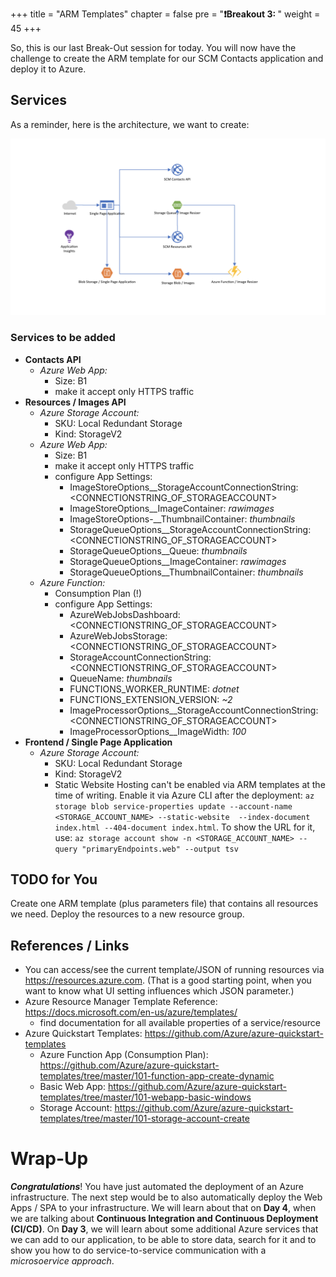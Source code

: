 +++
title = "ARM Templates"
chapter = false
pre = "<b>❗️Breakout 3: </b>"
weight = 45
+++

So, this is our last Break-Out session for today. You will now have the challenge to create the ARM template for our SCM Contacts application and deploy it to Azure.

## Services ##

As a reminder, here is the architecture, we want to create:

![architecture_day2](../img/architecture_day2.png "architecture_day2")

### Services to be added ###

- **Contacts API**
  - *Azure Web App:*
    - Size: B1
    - make it accept only HTTPS traffic
- **Resources / Images API**
  - *Azure Storage Account:*
    - SKU: Local Redundant Storage
    - Kind: StorageV2
  - *Azure Web App:*
    - Size: B1
    - make it accept only HTTPS traffic
    - configure App Settings:
      - ImageStoreOptions__StorageAccountConnectionString: <CONNECTIONSTRING_OF_STORAGEACCOUNT>
      - ImageStoreOptions__ImageContainer: *rawimages*
      - ImageStoreOptions-__ThumbnailContainer: *thumbnails*
      - StorageQueueOptions__StorageAccountConnectionString: <CONNECTIONSTRING_OF_STORAGEACCOUNT>
      - StorageQueueOptions__Queue: *thumbnails*
      - StorageQueueOptions__ImageContainer: *rawimages*
      - StorageQueueOptions__ThumbnailContainer: *thumbnails*
  - *Azure Function:*
    - Consumption Plan (!)
    - configure App Settings:
      - AzureWebJobsDashboard: <CONNECTIONSTRING_OF_STORAGEACCOUNT>
      - AzureWebJobsStorage: <CONNECTIONSTRING_OF_STORAGEACCOUNT>
      - StorageAccountConnectionString: <CONNECTIONSTRING_OF_STORAGEACCOUNT>
      - QueueName: *thumbnails*
      - FUNCTIONS_WORKER_RUNTIME: *dotnet*
      - FUNCTIONS_EXTENSION_VERSION: *~2*
      - ImageProcessorOptions__StorageAccountConnectionString: <CONNECTIONSTRING_OF_STORAGEACCOUNT>
      - ImageProcessorOptions__ImageWidth: *100*
- **Frontend / Single Page Application**
  - *Azure Storage Account:*
    - SKU: Local Redundant Storage
    - Kind: StorageV2
    - Static Website Hosting can't be enabled via ARM templates at the time of writing. Enable it via Azure CLI after the deployment: ```az storage blob service-properties update --account-name <STORAGE_ACCOUNT_NAME> --static-website  --index-document index.html --404-document index.html```. To show the URL for it, use: ```az storage account show -n <STORAGE_ACCOUNT_NAME> --query "primaryEndpoints.web" --output tsv```

## TODO for You

Create one ARM template (plus parameters file) that contains all resources we need. Deploy the resources to a new resource group.

## References / Links ##

- You can access/see the current template/JSON of running resources via <https://resources.azure.com>. (That is a good starting point, when you want to know what UI setting influences which JSON parameter.)
- Azure Resource Manager Template Reference: <https://docs.microsoft.com/en-us/azure/templates/>
  - find documentation for all available properties of a service/resource
- Azure Quickstart Templates: <https://github.com/Azure/azure-quickstart-templates>
  - Azure Function App (Consumption Plan): <https://github.com/Azure/azure-quickstart-templates/tree/master/101-function-app-create-dynamic>
  - Basic Web App: <https://github.com/Azure/azure-quickstart-templates/tree/master/101-webapp-basic-windows>
  - Storage Account: <https://github.com/Azure/azure-quickstart-templates/tree/master/101-storage-account-create>

# Wrap-Up #

***Congratulations***! You have just automated the deployment of an Azure infrastructure. The next step would be to also automatically deploy the Web Apps / SPA to your infrastructure. We will learn about that on **Day 4**, when we are talking about **Continuous Integration and Continuous Deployment (CI/CD)**. On **Day 3**, we will learn about some additional Azure services that we can add to our application, to be able to store data, search for it and to show you how to do service-to-service communication with a *microsoervice approach*.